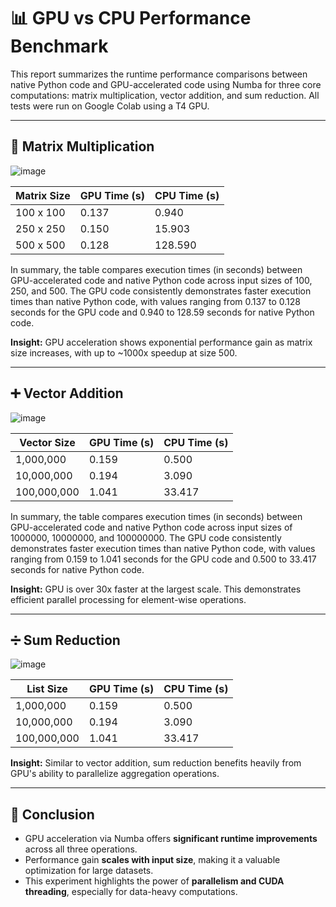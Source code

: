 
# 📊 GPU vs CPU Performance Benchmark

This report summarizes the runtime performance comparisons between native Python code and GPU-accelerated code using Numba for three core computations: matrix multiplication, vector addition, and sum reduction. All tests were run on Google Colab using a T4 GPU.

---

## 🔢 Matrix Multiplication

![image](https://github.com/user-attachments/assets/18eae4e8-45ba-4c3b-aee6-b3c2a3282c8c)


| Matrix Size | GPU Time (s) | CPU Time (s) |
|-------------|--------------|--------------|
| 100 x 100   | 0.137        | 0.940        |
| 250 x 250   | 0.150        | 15.903       |
| 500 x 500   | 0.128        | 128.590      |

In summary, the table compares execution times (in seconds) between GPU-accelerated code and native Python code across input sizes of 100, 250, and 500. The GPU code consistently demonstrates faster execution times than native Python code, with values ranging from 0.137 to 0.128 seconds for the GPU code and 0.940 to 128.59 seconds for native Python code.

**Insight:** GPU acceleration shows exponential performance gain as matrix size increases, with up to ~1000x speedup at size 500.

---

## ➕ Vector Addition

![image](https://github.com/user-attachments/assets/219404d9-e639-4f18-a5b8-606138fe2932)


| Vector Size   | GPU Time (s) | CPU Time (s) |
|---------------|--------------|--------------|
| 1,000,000     | 0.159        | 0.500        |
| 10,000,000    | 0.194        | 3.090        |
| 100,000,000   | 1.041        | 33.417       |

In summary, the table compares execution times (in seconds) between GPU-accelerated code and native Python code across input sizes of 1000000, 10000000, and 100000000. The GPU code consistently demonstrates faster execution times than native Python code, with values ranging from 0.159 to 1.041 seconds for the GPU code and 0.500 to 33.417 seconds for native Python code.

**Insight:** GPU is over 30x faster at the largest scale. This demonstrates efficient parallel processing for element-wise operations.

---

## ➗ Sum Reduction
![image](https://github.com/user-attachments/assets/1c883bfd-8386-45ef-9164-b4a6c7f3a790)


| List Size     | GPU Time (s) | CPU Time (s) |
|---------------|--------------|--------------|
| 1,000,000     | 0.159        | 0.500        |
| 10,000,000    | 0.194        | 3.090        |
| 100,000,000   | 1.041        | 33.417       |

**Insight:** Similar to vector addition, sum reduction benefits heavily from GPU's ability to parallelize aggregation operations.

---

## 🎯 Conclusion

- GPU acceleration via Numba offers **significant runtime improvements** across all three operations.
- Performance gain **scales with input size**, making it a valuable optimization for large datasets.
- This experiment highlights the power of **parallelism and CUDA threading**, especially for data-heavy computations.

